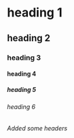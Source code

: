 # heading 1
## heading 2
### heading 3
#### heading 4
##### heading 5
###### heading 6
###### Added some headers
